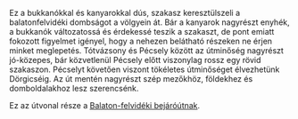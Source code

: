 Ez a bukkanókkal és kanyarokkal dús, szakasz keresztülszeli a balatonfelvidéki dombságot a völgyein át. Bár a kanyarok nagyrészt enyhék, a bukkanók változatossá és érdekessé teszik a szakaszt, de pont emiatt fokozott figyelmet igényel, hogy a nehezen belátható részeken ne érjen minket meglepetés. Tótvázsony és Pécsely között az útminőség nagyrészt jó-közepes, bár közvetlenül Pécsely előtt viszonylag rossz egy rövid szakaszon. Pécselyt követően viszont tökéletes útminőséget élvezhetünk Dörgicséig. Az út mentén nagyrészt szép mezőkhöz, földekhez és domboldalakhoz lesz szerencsénk.

Ez az útvonal része a [Balaton-felvidéki bejáróútnak](#BalatonFelvidek).
